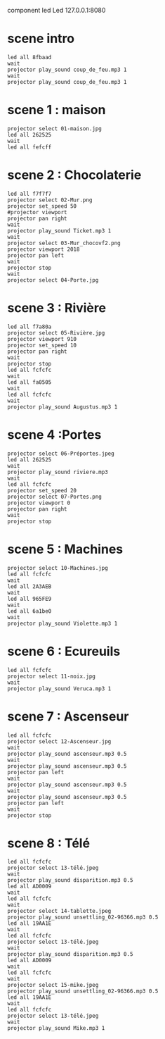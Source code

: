 component led Led 127.0.0.1:8080

# scene intro
	led all 8fbaad
	wait
	projector play_sound coup_de_feu.mp3 1
	wait
	projector play_sound coup_de_feu.mp3 1
# scene 1 : maison
    projector select 01-maison.jpg
	led all 262525
	wait
	led all fefcff
# scene 2 : Chocolaterie
    led all f7f7f7
	projector select 02-Mur.png
	projector set_speed 50
	#projector viewport 
	projector pan right
    wait
    projector play_sound Ticket.mp3 1
    wait
	projector select 03-Mur_chocovf2.png
	projector viewport 2018
	projector pan left
	wait
	projector stop
    wait
	projector select 04-Porte.jpg
# scene 3 : Rivière
    led all f7a80a
    projector select 05-Rivière.jpg
    projector viewport 910 
    projector set_speed 10
	projector pan right
	wait
	projector stop
	led all fcfcfc
	wait
	led all fa0505
	wait
	led all fcfcfc
	wait
	projector play_sound Augustus.mp3 1
# scene 4 :Portes
    projector select 06-Préportes.jpeg
    led all 262525
    wait
    projector play_sound riviere.mp3
    wait
    led all fcfcfc
    projector set_speed 20
    projector select 07-Portes.png
    projector viewport 0
	projector pan right	
    wait
    projector stop
# scene 5 : Machines
    projector select 10-Machines.jpg
    led all fcfcfc
    wait
    led all 2A3AEB
    wait
    led all 965FE9
    wait
    led all 6a1be0
    wait
    projector play_sound Violette.mp3 1
# scene 6 : Ecureuils
    led all fcfcfc
    projector select 11-noix.jpg
    wait
    projector play_sound Veruca.mp3 1
# scene 7 : Ascenseur
    led all fcfcfc
    projector select 12-Ascenseur.jpg
    wait
    projector play_sound ascenseur.mp3 0.5
    wait
    projector play_sound ascenseur.mp3 0.5
    projector pan left
    wait
    projector play_sound ascenseur.mp3 0.5
    wait
    projector play_sound ascenseur.mp3 0.5
    projector pan left
    wait
    projector stop
# scene 8 : Télé
    led all fcfcfc
    projector select 13-télé.jpeg
    wait
    projector play_sound disparition.mp3 0.5
    led all AD0009
    wait 
    led all fcfcfc
    wait
    projector select 14-tablette.jpeg
    projector play_sound unsettling_02-96366.mp3 0.5
    led all 19AA1E
    wait
    led all fcfcfc
    projector select 13-télé.jpeg
    wait
    projector play_sound disparition.mp3 0.5
    led all AD0009
    wait
    led all fcfcfc
    wait
    projector select 15-mike.jpeg
    projector play_sound unsettling_02-96366.mp3 0.5
    led all 19AA1E
    wait
    led all fcfcfc
    projector select 13-télé.jpeg
    wait
    projector play_sound Mike.mp3 1
    

